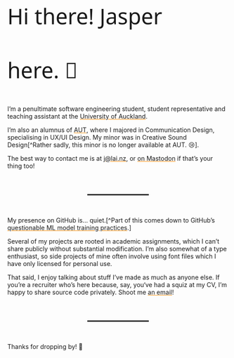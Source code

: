 <style>
	.hiya {
		border: none;
		font: 1.75em / 2.5 ui-serif, system-ui, sans-serif;
		font-optical-sizing: none;
		font-variation-settings: 'opsz' 12;
		font-weight: 500;
		text-align: center;
		transition: font-variation-settings 1.1s cubic-bezier(0.64, 0.045, 0.35, 1);
	}
	.hiya:hover {
		font-variation-settings: 'opsz' 175;
	}
	a {
		color: var(--fgColor-default, var(--color-fg-default));
		text-decoration-color: lch(70% 112 62);
		text-decoration-color: rgb(100% 54.49% 0.59%);
		transition: text-decoration-color 0.3s cubic-bezier(0.64, 0.045, 0.35, 1);
	}
	a:hover {
		text-decoration-color: var(--fgColor-default, var(--color-fg-default));
	}
	hr {
		border-bottom: solid 2px lch(50% 0 0 / 20%);
		max-width: 140px;
		margin: 4em auto 3rem;
	}
</style>

# <span class="hiya">Hi there! Jasper here. 👋</span>

I’m a penultimate software engineering student, student representative and teaching assistant at the [University of Auckland](https://www.auckland.ac.nz).

I’m also an alumnus of [AUT](https://www.aut.ac.nz), where I majored in Communication Design, specialising in UX/UI Design. My minor was in Creative Sound Design[^Rather sadly, this minor is no longer available at AUT. 😢].

The best way to contact me is at [&#106;&#64;&#108;&#97;&#105;&#46;&#110;&#122;](&#109;&#97;&#73;&#108;&#116;&#111;&#58;&#106;&#64;&#108;&#97;&#105;&#46;&#110;&#122;), or [on Mastodon](https://mastodon.online/@jasperlai) if that’s your thing too!

***

My presence on GitHub is… quiet.[^Part of this comes down to GitHub’s [questionable ML model training practices](https://llmlitigation.com).]

Several of my projects are rooted in academic assignments, which I can’t share publicly without substantial modification. I’m also somewhat of a type enthusiast, so side projects of mine often involve using font files which I have only licensed for personal use.

That said, I enjoy talking about stuff I’ve made as much as anyone else. If you’re a recruiter who’s here because, say, you‘ve had a squiz at my CV, I’m happy to share source code privately. Shoot me [an email](&#109;&#97;&#73;&#108;&#116;&#111;&#58;&#106;&#64;&#108;&#97;&#105;&#46;&#110;&#122;)!

***

Thanks for dropping by! 🥳
